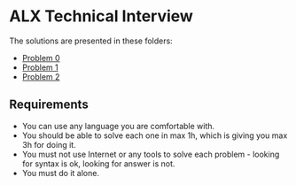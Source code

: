 # ALX Technical Interview

The solutions are presented in these folders:
- [Problem 0](https://github.com/Codart-7/alx-technical-assessment/tree/main/problem_0)
- [Problem 1](https://github.com/Codart-7/alx-technical-assessment/tree/main/problem_1)
- [Problem 2](https://github.com/Codart-7/alx-technical-assessment/tree/main/problem_2)

## Requirements
- You can use any language you are comfortable with.
- You should be able to solve each one in max 1h, which is giving you max 3h for doing it.
- You must not use Internet or any tools to solve each problem - looking for syntax is ok, looking for answer is not.
- You must do it alone.
